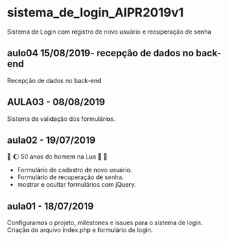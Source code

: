 # sistema_de_login_AIPR2019v1
Sistema de Login com registro de novo usuário e recuperação de senha

## aulo04 15/08/2019- recepção de dados no back-end
Recepção de dados no back-end

## AULA03 - 08/08/2019
Sistema de validação  dos formulários.


## aula02 - 19/07/2019 
:rocket: :moon: 50 anos do homem na Lua 🌝 🌚

* Formulário de cadastro de novo usuário.
* Formulário de recuperação de senha.
* mostrar e ocultar formulários com jQuery.



## aula01 - 18/07/2019
Configuramos o projeto, milestones e issues para o sistema de login.
Criação do arquivo index.php e formulário de login.


